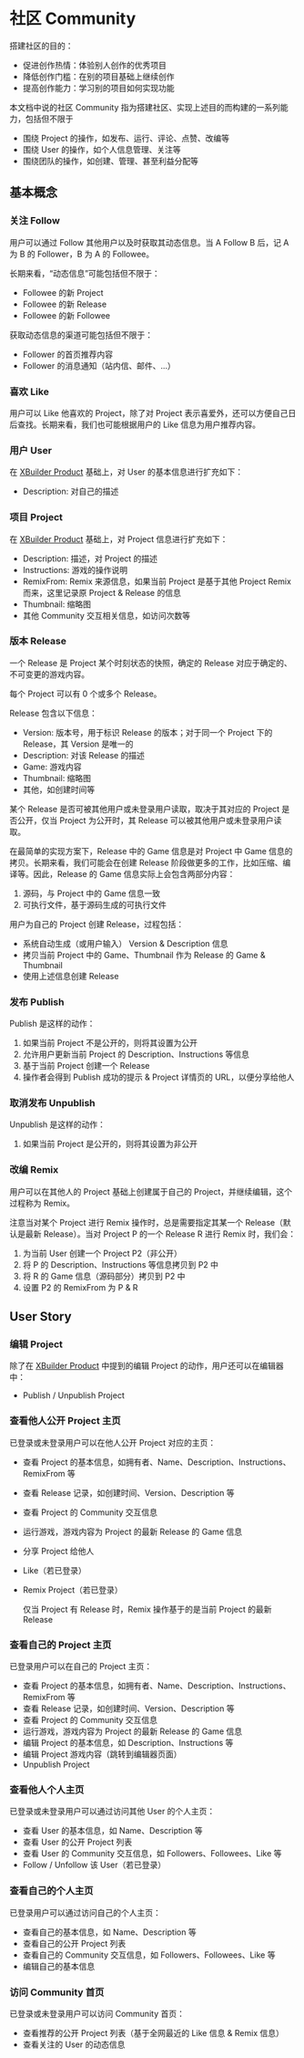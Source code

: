 # 社区 Community

搭建社区的目的：

* 促进创作热情：体验别人创作的优秀项目
* 降低创作门槛：在别的项目基础上继续创作
* 提高创作能力：学习别的项目如何实现功能

本文档中说的社区 Community 指为搭建社区、实现上述目的而构建的一系列能力，包括但不限于

* 围绕 Project 的操作，如发布、运行、评论、点赞、改编等
* 围绕 User 的操作，如个人信息管理、关注等
* 围绕团队的操作，如创建、管理、甚至利益分配等

## 基本概念

### 关注 Follow

用户可以通过 Follow 其他用户以及时获取其动态信息。当 A Follow B 后，记 A 为 B 的 Follower，B 为 A 的 Followee。

长期来看，“动态信息”可能包括但不限于：

* Followee 的新 Project
* Followee 的新 Release
* Followee 的新 Followee

获取动态信息的渠道可能包括但不限于：

* Follower 的首页推荐内容
* Follower 的消息通知（站内信、邮件、...）

### 喜欢 Like

用户可以 Like 他喜欢的 Project，除了对 Project 表示喜爱外，还可以方便自己日后查找。长期来看，我们也可能根据用户的 Like 信息为用户推荐内容。

### 用户 User

在 [XBuilder Product](./index.zh.md) 基础上，对 User 的基本信息进行扩充如下：

* Description: 对自己的描述

### 项目 Project

在 [XBuilder Product](./index.zh.md) 基础上，对 Project 信息进行扩充如下：

* Description: 描述，对 Project 的描述
* Instructions: 游戏的操作说明
* RemixFrom: Remix 来源信息，如果当前 Project 是基于其他 Project Remix 而来，这里记录原 Project & Release 的信息
* Thumbnail: 缩略图
* 其他 Community 交互相关信息，如访问次数等

### 版本 Release

一个 Release 是 Project 某个时刻状态的快照，确定的 Release 对应于确定的、不可变更的游戏内容。

每个 Project 可以有 0 个或多个 Release。

Release 包含以下信息：

* Version: 版本号，用于标识 Release 的版本；对于同一个 Project 下的 Release，其 Version 是唯一的
* Description: 对该 Release 的描述
* Game: 游戏内容
* Thumbnail: 缩略图
* 其他，如创建时间等

某个 Release 是否可被其他用户或未登录用户读取，取决于其对应的 Project 是否公开，仅当 Project 为公开时，其 Release 可以被其他用户或未登录用户读取。

在最简单的实现方案下，Release 中的 Game 信息是对 Project 中 Game 信息的拷贝。长期来看，我们可能会在创建 Release 阶段做更多的工作，比如压缩、编译等。因此，Release 的 Game 信息实际上会包含两部分内容：

1. 源码，与 Project 中的 Game 信息一致
2. 可执行文件，基于源码生成的可执行文件

用户为自己的 Project 创建 Release，过程包括：

* 系统自动生成（或用户输入） Version & Description 信息
* 拷贝当前 Project 中的 Game、Thumbnail 作为 Release 的 Game & Thumbnail
* 使用上述信息创建 Release

### 发布 Publish

Publish 是这样的动作：

1. 如果当前 Project 不是公开的，则将其设置为公开
2. 允许用户更新当前 Project 的 Description、Instructions 等信息
3. 基于当前 Project 创建一个 Release
4. 操作者会得到 Publish 成功的提示 & Project 详情页的 URL，以便分享给他人

### 取消发布 Unpublish

Unpublish 是这样的动作：

1. 如果当前 Project 是公开的，则将其设置为非公开

### 改编 Remix

用户可以在其他人的 Project 基础上创建属于自己的 Project，并继续编辑，这个过程称为 Remix。

注意当对某个 Project 进行 Remix 操作时，总是需要指定其某一个 Release（默认是最新 Release）。当对 Project P 的一个 Release R 进行 Remix 时，我们会：

1. 为当前 User 创建一个 Project P2（非公开）
2. 将 P 的 Description、Instructions 等信息拷贝到 P2 中
3. 将 R 的 Game 信息（源码部分）拷贝到 P2 中
4. 设置 P2 的 RemixFrom 为 P & R

## User Story

### 编辑 Project

除了在 [XBuilder Product](./index.zh.md) 中提到的编辑 Project 的动作，用户还可以在编辑器中：

* Publish / Unpublish Project

### 查看他人公开 Project 主页

已登录或未登录用户可以在他人公开 Project 对应的主页：

* 查看 Project 的基本信息，如拥有者、Name、Description、Instructions、RemixFrom 等
* 查看 Release 记录，如创建时间、Version、Description 等
* 查看 Project 的 Community 交互信息
* 运行游戏，游戏内容为 Project 的最新 Release 的 Game 信息
* 分享 Project 给他人
* Like（若已登录）
* Remix Project（若已登录）

	仅当 Project 有 Release 时，Remix 操作基于的是当前 Project 的最新 Release

### 查看自己的 Project 主页

已登录用户可以在自己的 Project 主页：

* 查看 Project 的基本信息，如拥有者、Name、Description、Instructions、RemixFrom 等
* 查看 Release 记录，如创建时间、Version、Description 等
* 查看 Project 的 Community 交互信息
* 运行游戏，游戏内容为 Project 的最新 Release 的 Game 信息
* 编辑 Project 的基本信息，如 Description、Instructions 等
* 编辑 Project 游戏内容（跳转到编辑器页面）
* Unpublish Project

### 查看他人个人主页

已登录或未登录用户可以通过访问其他 User 的个人主页：

* 查看 User 的基本信息，如 Name、Description 等
* 查看 User 的公开 Project 列表
* 查看 User 的 Community 交互信息，如 Followers、Followees、Like 等
* Follow / Unfollow 该 User（若已登录）

### 查看自己的个人主页

已登录用户可以通过访问自己的个人主页：

* 查看自己的基本信息，如 Name、Description 等
* 查看自己的公开 Project 列表
* 查看自己的 Community 交互信息，如 Followers、Followees、Like 等
* 编辑自己的基本信息

### 访问 Community 首页

已登录或未登录用户可以访问 Community 首页：

* 查看推荐的公开 Project 列表（基于全网最近的 Like 信息 & Remix 信息）
* 查看关注的 User 的动态信息
